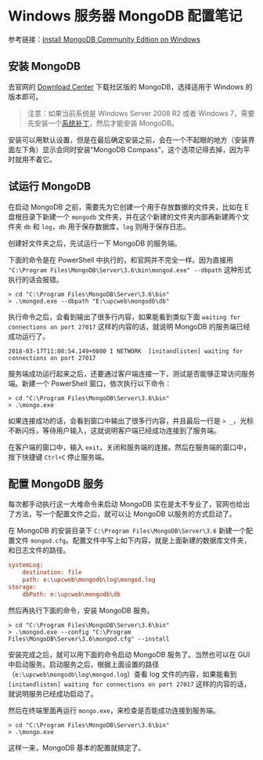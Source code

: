 # Windows 服务器 MongoDB 配置笔记

参考链接：[Install MongoDB Community Edition on Windows](https://docs.mongodb.com/manual/tutorial/install-mongodb-on-windows/)

## 安装 MongoDB

去官网的 [Download Center](https://www.mongodb.com/download-center#community) 下载社区版的 MongoDB，选择适用于 Windows 的版本即可。

> 注意：如果当前系统是 Windows Server 2008 R2 或者 Windows 7，需要先安装一个[系统补丁](http://support.microsoft.com/kb/2731284)，然后才能安装 MongoDB。

安装可以用默认设置，但是在最后确定安装之前，会在一个不起眼的地方（安装界面左下角）显示会同时安装“MongoDB Compass”，这个选项记得去掉，因为平时就用不着它。

## 试运行 MongoDB

在启动 MongoDB 之前，需要先为它创建一个用于存放数据的文件夹，比如在 E 盘根目录下新建一个 `mongodb` 文件夹，并在这个新建的文件夹内部再新建两个文件夹 `db` 和 `log`，`db` 用于保存数据库，`log` 则用于保存日志。

创建好文件夹之后，先试运行一下 MongoDB 的服务端。

下面的命令是在 PowerShell 中执行的，和官网并不完全一样。因为直接用 `"C:\Program Files\MongoDB\Server\3.6\bin\mongod.exe" --dbpath` 这种形式执行的话会报错。

```shell
> cd "C:\Program Files\MongoDB\Server\3.6\bin"
> .\mongod.exe --dbpath "E:\upcweb\mongodb\db"
```

执行命令之后，会看到输出了很多行内容，如果能看到类似下面 `waiting for connections on port 27017` 这样的内容的话，就说明 MongoDB 的服务端已经成功运行了。

```shell
2018-03-17T11:08:54.149+0800 I NETWORK  [initandlisten] waiting for connections on port 27017
```

服务端成功运行起来之后，还要通过客户端连接一下，测试是否能够正常访问服务端。新建一个 PowerShell 窗口，依次执行以下命令：

```shell
> cd "C:\Program Files\MongoDB\Server\3.6\bin"
> .\mongo.exe
```

如果连接成功的话，会看到窗口中输出了很多行内容，并且最后一行是 `> _`，光标不断闪烁，等待用户输入，这就说明客户端已经成功连接到了服务端。

在客户端的窗口中，输入 `exit`，关闭和服务端的连接。然后在服务端的窗口中，按下快捷键 `Ctrl+C` 停止服务端。

## 配置 MongoDB 服务

每次都手动执行这一大堆命令来启动 MongoDB 实在是太不专业了，官网也给出了方法，写一个配置文件之后，就可以让 MongoDB 以服务的方式启动了。

在 MongoDB 的安装目录下 `C:\Program Files\MongoDB\Server\3.6` 新建一个配置文件 `mongod.cfg`。配置文件中写上如下内容，就是上面新建的数据库文件夹，和日志文件的路径。

```ini
systemLog:
    destination: file
    path: e:\upcweb\mongodb\log\mongod.log
storage:
    dbPath: e:\upcweb\mongodb\db
```

然后再执行下面的命令，安装 MongoDB 服务。

```shell
> cd "C:\Program Files\MongoDB\Server\3.6\bin"
> .\mongod.exe --config "C:\Program Files\MongoDB\Server\3.6\mongod.cfg" --install
```

安装完成之后，就可以用下面的命令启动 MongoDB 服务了。当然也可以在 GUI 中启动服务。启动服务之后，根据上面设置的路径（`e:\upcweb\mongodb\log\mongod.log`）查看 log 文件的内容，如果能看到 `[initandlisten] waiting for connections on port 27017` 这样的内容的话，就说明服务已经成功启动了。

然后在终端里面再运行 `mongo.exe`，来检查是否能成功连接到服务端。

```shell
> cd "C:\Program Files\MongoDB\Server\3.6\bin"
> .\mongo.exe
```

这样一来，MongoDB 基本的配置就搞定了。
